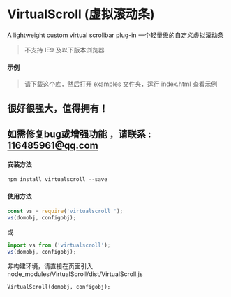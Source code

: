 ﻿# VirtualScroll (虚拟滚动条)
A lightweight custom virtual scrollbar plug-in
一个轻量级的自定义虚拟滚动条
> 不支持 IE9 及以下版本浏览器
#### 示例
> 请下载这个库，然后打开 examples 文件夹，运行 index.html 查看示例

##  很好很强大，值得拥有！

## 如需修复bug或增强功能 ，请联系 : 116485961@qq.com
#### 安装方法
```js
npm install virtualscroll --save
```
#### 使用方法
```js
const vs = require('virtualscroll ');
vs(domobj, configobj);
```
或
```js
import vs from ('virtualscroll');
vs(domobj, configobj);
```
非构建环境，请直接在页面引入 node_modules/VirtualScroll/dist/VirtualScroll.js
```
VirtualScroll(domobj, configobj);
```
